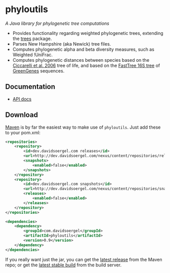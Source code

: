phyloutils
==========

_A Java library for phylogenetic tree computations_

 * Provides functionality regarding weighted phylogenetic trees, extending the [trees](http://dev.davidsoergel.com/trac/trees/) package.
 * Parses New Hampshire (aka Newick) tree files.
 * Computes phylogenetic alpha and beta diversity measures, such as Weighted !UniFrac.
 * Computes phylogenetic distances between species based on the [Ciccarelli et al. 2006](http://www.sciencemag.org/cgi/content/abstract/311/5765/1283) tree of life, and based on the [FastTree 16S tree](http://www.microbesonline.org/fasttree/#16S) of [GreenGenes](http://greengenes.lbl.gov) sequences.


Documentation
-------------

 * [API docs](http://davidsoergel.github.io/phyloutils/)

Download
--------

[Maven](http://maven.apache.org/) is by far the easiest way to make use of `phyloutils`.  Just add these to your pom.xml:
```xml
<repositories>
	<repository>
		<id>dev.davidsoergel.com releases</id>
		<url>http://dev.davidsoergel.com/nexus/content/repositories/releases</url>
		<snapshots>
			<enabled>false</enabled>
		</snapshots>
	</repository>
	<repository>
		<id>dev.davidsoergel.com snapshots</id>
		<url>http://dev.davidsoergel.com/nexus/content/repositories/snapshots</url>
		<releases>
			<enabled>false</enabled>
		</releases>
	</repository>
</repositories>

<dependencies>
	<dependency>
		<groupId>com.davidsoergel</groupId>
		<artifactId>phyloutils</artifactId>
		<version>0.9</version>
	</dependency>
</dependencies>
```

If you really want just the jar, you can get the [latest release](http://dev.davidsoergel.com/nexus/content/repositories/releases/edu/berkeley/compbio/phyloutils/) from the Maven repo; or get the [latest stable build](http://dev.davidsoergel.com/jenkins/job/dsutils/lastStableBuild/edu.berkeley.compbio$phyloutils/) from the build server.

